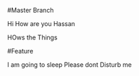 #Master Branch


Hi How are you Hassan

HOws the Things


#Feature


I am going to sleep
Please dont Disturb me
